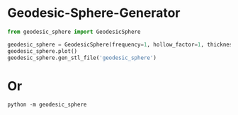 # Geodesic-Sphere-Generator

```python
from geodesic_sphere import GeodesicSphere

geodesic_sphere = GeodesicSphere(frequency=1, hollow_factor=1, thickness_factor=10)
geodesic_sphere.plot()
geodesic_sphere.gen_stl_file('geodesic_sphere')
```

# Or

```
python -m geodesic_sphere
```
